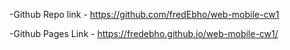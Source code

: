 -Github Repo link - https://github.com/fredEbho/web-mobile-cw1

-Github Pages Link - https://fredebho.github.io/web-mobile-cw1/

